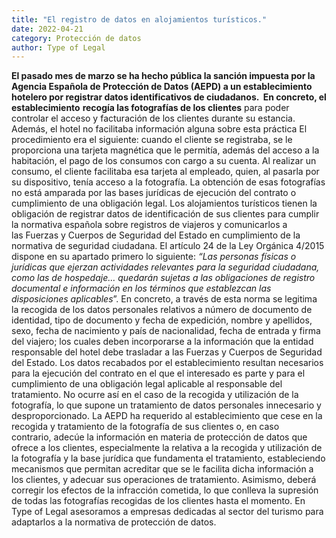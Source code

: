 ```yaml
---
title: "El registro de datos en alojamientos turísticos."
date: 2022-04-21
category: Protección de datos
author: Type of Legal
---
```


**El pasado mes de marzo se ha hecho pública la sanción impuesta por la Agencia Española de Protección de Datos (AEPD) a un establecimiento hotelero por registrar datos identificativos de ciudadanos.  En concreto, el establecimiento** **recogía las fotografías de los clientes** para poder controlar el acceso y facturación de los clientes durante su estancia. Además, el hotel no facilitaba información alguna sobre esta práctica El procedimiento era el siguiente: cuando el cliente se registraba, se le proporciona una tarjeta magnética que le permitía, además del acceso a la habitación, el pago de los consumos con cargo a su cuenta. Al realizar un consumo, el cliente facilitaba esa tarjeta al empleado, quien, al pasarla por su dispositivo, tenía acceso a la fotografía. La obtención de esas fotografías no está amparada por las bases jurídicas de ejecución del contrato o cumplimiento de una obligación legal. Los alojamientos turísticos tienen la obligación de registrar datos de identificación de sus clientes para cumplir la normativa española sobre registros de viajeros y comunicarlos a las Fuerzas y Cuerpos de Seguridad del Estado en cumplimiento de la normativa de seguridad ciudadana. El artículo 24 de la Ley Orgánica 4/2015 dispone en su apartado primero lo siguiente: _“Las personas físicas o jurídicas que ejerzan actividades relevantes para la seguridad ciudadana, como las de hospedaje… quedarán sujetas a las obligaciones de registro documental e información en los términos que establezcan las disposiciones aplicables_”. En concreto, a través de esta norma se legitima la recogida de los datos personales relativos a número de documento de identidad, tipo de documento y fecha de expedición, nombre y apellidos, sexo, fecha de nacimiento y país de nacionalidad, fecha de entrada y firma del viajero; los cuales deben incorporarse a la información que la entidad responsable del hotel debe trasladar a las Fuerzas y Cuerpos de Seguridad del Estado. Los datos recabados por el establecimiento resultan necesarios para la ejecución del contrato en el que el interesado es parte y para el cumplimiento de una obligación legal aplicable al responsable del tratamiento. No ocurre así en el caso de la recogida y utilización de la fotografía, lo que supone un tratamiento de datos personales innecesario y desproporcionado. La AEPD ha requerido al establecimiento que cese en la recogida y tratamiento de la fotografía de sus clientes o, en caso contrario, adecúe la información en materia de protección de datos que ofrece a los clientes, especialmente la relativa a la recogida y utilización de la fotografía y la base jurídica que fundamenta el tratamiento, estableciendo mecanismos que permitan acreditar que se le facilita dicha información a los clientes, y adecuar sus operaciones de tratamiento. Asimismo, deberá corregir los efectos de la infracción cometida, lo que conlleva la supresión de todas las fotografías recogidas de los clientes hasta el momento. En Type of Legal asesoramos a empresas dedicadas al sector del turismo para adaptarlos a la normativa de protección de datos.

